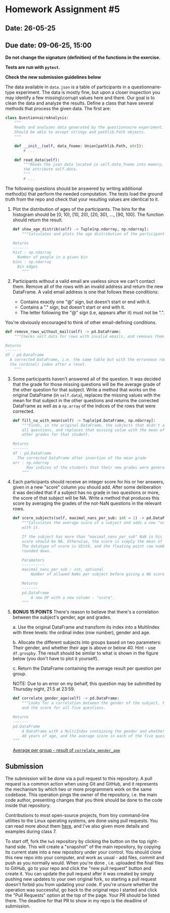 # Homework Assignment #5

## Date: 26-05-25

## Due date: 09-06-25, 15:00

**Do not change the signature (definition) of the functions in the exercise.**

**Tests are run with `pytest`.**

**Check the new submission guidelines below**

The data available in `data.json` is a table of participants in a questionnaire-type experiment. The data is mostly fine, but upon a closer inspection you may identify a few missing\corrupt values here and there. Our goal is to clean the data and analyze the results. Define a class that have several methods that process the given data. The first are:

```python
class QuestionnaireAnalysis:
    """
    Reads and analyzes data generated by the questionnaire experiment.
    Should be able to accept strings and pathlib.Path objects.
    """

    def __init__(self, data_fname: Union[pathlib.Path, str]):
        # ...

    def read_data(self):
        """Reads the json data located in self.data_fname into memory, to
        the attribute self.data.
        """
        # ...
```

The following questions should be answered by writing additional method(s) that perform the needed computation. The tests load the ground truth from the repo and check that your resulting values are identical to it.

1. Plot the distribution of ages of the participants. The bins for the histogram should be [0, 10), [10, 20), [20, 30), ..., [90, 100]. The function should return the result.

   ```python
   def show_age_distrib(self) -> Tuple[np.ndarray, np.ndarray]:
       """Calculates and plots the age distribution of the participants.

   Returns
   -------
   hist : np.ndarray
     Number of people in a given bin
   bins : np.ndarray
     Bin edges
       """
   ```

2. Participants without a valid email are useless since we can't contact them. Remove all of the rows with an invalid address and return the new DataFrame.
   A valid email address is one that follows these conditions:
   - Contains exactly one "@" sign, but doesn't start or end with it.
   - Contains a "." sign, but doesn't start or end with it.
   - The letter following the "@" sign (i.e, appears after it) must not be ".".

You're obviously encouraged to think of other email-defining conditions.

```python
def remove_rows_without_mail(self) -> pd.DataFrame:
    """Checks self.data for rows with invalid emails, and removes them.

Returns
-------
df : pd.DataFrame
  A corrected DataFrame, i.e. the same table but with the erroneous rows removed and
  the (ordinal) index after a reset.
    """
```

3. Some participants haven't answered all of the question. It was decided that the grade for those missing questions will be the average grade of the other question for that subject. Write a method that works on the original DataFrame (in `self.data`), replaces the missing values with the mean for that subject in the other questions and returns the corrected DataFrame as well as a `np.array` of the indices of the rows that were corrected.

   ```python
   def fill_na_with_mean(self) -> Tuple[pd.DataFrame, np.ndarray]:
       """Finds, in the original DataFrame, the subjects that didn't answer
       all questions, and replaces that missing value with the mean of the
       other grades for that student.

   Returns
   -------
   df : pd.DataFrame
     The corrected DataFrame after insertion of the mean grade
   arr : np.ndarray
         Row indices of the students that their new grades were generated
       """
   ```

4. Each participants should receive an integer score for his or her answers, given in a new "score" column you should add. After some deliberation it was decided that if a subject has no grade in two questions or more, the score of that subject will be NA. Write a method that produces this score by averaging the grades of the not-NaN questions in the relevant rows.

   ```python
   def score_subjects(self, maximal_nans_per_sub: int = 1) -> pd.DataFrame:
       """Calculates the average score of a subject and adds a new "score" column
       with it.

       If the subject has more than "maximal_nans_per_sub" NaN in his grades, the
       score should be NA. Otherwise, the score is simply the mean of the other grades.
       The datatype of score is UInt8, and the floating point raw numbers should be
       rounded down.

       Parameters
       ----------
       maximal_nans_per_sub : int, optional
           Number of allowed NaNs per subject before giving a NA score.

       Returns
       -------
       pd.DataFrame
           A new DF with a new column - "score".
       """
   ```

5. **BONUS 15 POINTS** There's reason to believe that there's a correlation between the subject's gender, age and grades.

   a. Use the original DataFrame and transform its index into a MultiIndex with three levels: the ordinal index (row number), gender and age.

   b. Allocate the different subjects into groups based on two parameters: Their gender, and whether their age is above or below 40. Hint - use `df.groupby`. The result should be similar to what is shown in the figure below (you don't have to plot it yourself).

   c. Return the DataFrame containing the average result per question per group.

   NOTE: Due to an error on my behalf, this question may be submitted by Thursday night, 21.5 at 23:59.

   ```python
   def correlate_gender_age(self) -> pd.DataFrame:
       """Looks for a correlation between the gender of the subject, their age
       and the score for all five questions.

   Returns
   -------
   pd.DataFrame
       A DataFrame with a MultiIndex containing the gender and whether the subject is above
       40 years of age, and the average score in each of the five questions.
   """
   ```

   [Average per group - result of `correlate_gender_age`](avg_per_group.png)

## Submission

The submission will be done via a pull request to this repository. A pull request is a common action when using Git and GitHub, and it represents the mechanism by which two or more programmers work on the same codebase. This operation pings the owner of the repository, i.e. the main code author, presenting changes that you think should be done to the code inside that repository.

Contributions to most open-source projects, from tiny command-line utilities to the Linux operating systems, are done using pull requests. You can read more about them [here](https://help.github.com/en/articles/about-pull-requests), and I've also given more details and examples during class 7.

To start off, fork the `hw5` repository by clicking the button on the top right-hand side. This will create a "snapshot" of the main repository, by copying its current state into a new repository under your control. You should clone this new repo into your computer, and work as usual - add files, commit and push as you normally would. When you're done , i.e. uploaded the final files to GitHub, go to your repo and click the "new pull request" button and create it. You can update the pull request after it was created by simply pushing new updates to your own original fork, so starting a pull request doesn't forbid you from updating your code. If you're unsure whether the operation was successful, go back to the original repo I started and click the "Pull Requests" option at the top of the page. Your PR should be listed there. The deadline for that PR to show in my repo is the deadline of submission.
